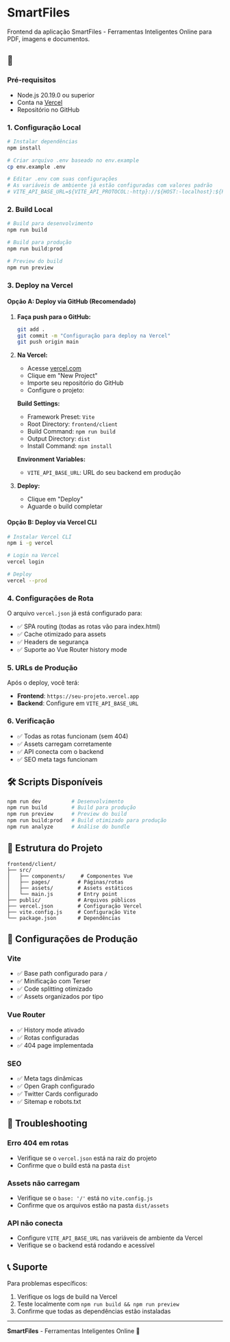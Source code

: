 # SmartFiles 

Frontend da aplicação SmartFiles - Ferramentas Inteligentes Online para PDF, imagens e documentos.

## 🚀 

### Pré-requisitos
- Node.js 20.19.0 ou superior
- Conta na [Vercel](https://vercel.com)
- Repositório no GitHub

### 1. Configuração Local

```bash
# Instalar dependências
npm install

# Criar arquivo .env baseado no env.example
cp env.example .env

# Editar .env com suas configurações
# As variáveis de ambiente já estão configuradas com valores padrão
# VITE_API_BASE_URL=${VITE_API_PROTOCOL:-http}://${HOST:-localhost}:${PORT:-3000}
```

### 2. Build Local

```bash
# Build para desenvolvimento
npm run build

# Build para produção
npm run build:prod

# Preview do build
npm run preview
```

### 3. Deploy na Vercel

#### Opção A: Deploy via GitHub (Recomendado)

1. **Faça push para o GitHub:**
   ```bash
   git add .
   git commit -m "Configuração para deploy na Vercel"
   git push origin main
   ```

2. **Na Vercel:**
   - Acesse [vercel.com](https://vercel.com)
   - Clique em "New Project"
   - Importe seu repositório do GitHub
   - Configure o projeto:

   **Build Settings:**
   - Framework Preset: `Vite`
   - Root Directory: `frontend/client`
   - Build Command: `npm run build`
   - Output Directory: `dist`
   - Install Command: `npm install`

   **Environment Variables:**
   - `VITE_API_BASE_URL`: URL do seu backend em produção

3. **Deploy:**
   - Clique em "Deploy"
   - Aguarde o build completar

#### Opção B: Deploy via Vercel CLI

```bash
# Instalar Vercel CLI
npm i -g vercel

# Login na Vercel
vercel login

# Deploy
vercel --prod
```

### 4. Configurações de Rota

O arquivo `vercel.json` já está configurado para:
- ✅ SPA routing (todas as rotas vão para index.html)
- ✅ Cache otimizado para assets
- ✅ Headers de segurança
- ✅ Suporte ao Vue Router history mode

### 5. URLs de Produção

Após o deploy, você terá:
- **Frontend**: `https://seu-projeto.vercel.app`
- **Backend**: Configure em `VITE_API_BASE_URL`

### 6. Verificação

- ✅ Todas as rotas funcionam (sem 404)
- ✅ Assets carregam corretamente
- ✅ API conecta com o backend
- ✅ SEO meta tags funcionam

## 🛠️ Scripts Disponíveis

```bash
npm run dev          # Desenvolvimento
npm run build        # Build para produção
npm run preview      # Preview do build
npm run build:prod   # Build otimizado para produção
npm run analyze      # Análise do bundle
```

## 📁 Estrutura do Projeto

```
frontend/client/
├── src/
│   ├── components/     # Componentes Vue
│   ├── pages/         # Páginas/rotas
│   ├── assets/        # Assets estáticos
│   └── main.js        # Entry point
├── public/            # Arquivos públicos
├── vercel.json        # Configuração Vercel
├── vite.config.js     # Configuração Vite
└── package.json       # Dependências
```

## 🔧 Configurações de Produção

### Vite
- ✅ Base path configurado para `/`
- ✅ Minificação com Terser
- ✅ Code splitting otimizado
- ✅ Assets organizados por tipo

### Vue Router
- ✅ History mode ativado
- ✅ Rotas configuradas
- ✅ 404 page implementada

### SEO
- ✅ Meta tags dinâmicas
- ✅ Open Graph configurado
- ✅ Twitter Cards configurado
- ✅ Sitemap e robots.txt

## 🚨 Troubleshooting

### Erro 404 em rotas
- Verifique se o `vercel.json` está na raiz do projeto
- Confirme que o build está na pasta `dist`

### Assets não carregam
- Verifique se o `base: '/'` está no `vite.config.js`
- Confirme que os arquivos estão na pasta `dist/assets`

### API não conecta
- Configure `VITE_API_BASE_URL` nas variáveis de ambiente da Vercel
- Verifique se o backend está rodando e acessível

## 📞 Suporte

Para problemas específicos:
1. Verifique os logs de build na Vercel
2. Teste localmente com `npm run build && npm run preview`
3. Confirme que todas as dependências estão instaladas

---

**SmartFiles** - Ferramentas Inteligentes Online 🚀
